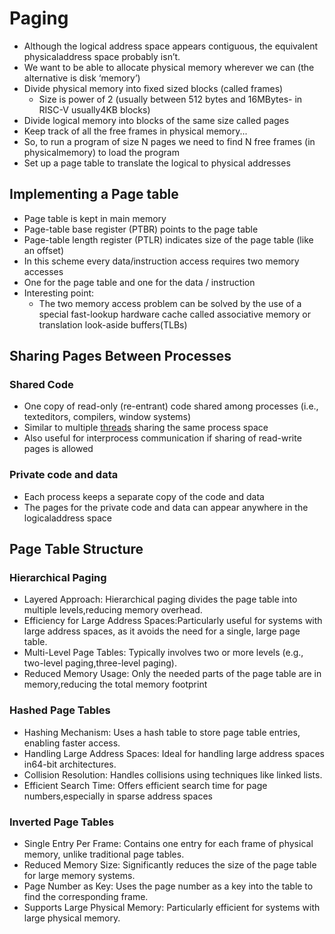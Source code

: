# Paging
- Although the logical address space appears contiguous, the equivalent physicaladdress space probably isn’t.
- We want to be able to allocate physical memory wherever we can (the alternative is disk ‘memory’)
- Divide physical memory into fixed sized blocks (called frames)
	- Size is power of 2 (usually between 512 bytes and 16MBytes- in RISC-V usually4KB blocks)
- Divide logical memory into blocks of the same size called pages
- Keep track of all the free frames in physical memory...
- So, to run a program of size N pages we need to find N free frames (in physicalmemory) to load the program
- Set up a page table to translate the logical to physical addresses
## Implementing a Page table
- Page table is kept in main memory
- Page-table base register (PTBR) points to the page table
- Page-table length register (PTLR) indicates size of the page table (like an offset)
- In this scheme every data/instruction access requires two memory accesses
- One for the page table and one for the data / instruction
- Interesting point:
	- The two memory access problem can be solved by the use of a special fast-lookup hardware cache called associative memory or translation look-aside buffers(TLBs)
## Sharing Pages Between Processes
### Shared Code
- One copy of read-only (re-entrant) code shared among processes (i.e., texteditors, compilers, window systems)
- Similar to multiple [threads](Threads.md) sharing the same process space
- Also useful for interprocess communication if sharing of read-write pages is allowed
### Private code and data
- Each process keeps a separate copy of the code and data
- The pages for the private code and data can appear anywhere in the logicaladdress space
## Page Table Structure
### Hierarchical Paging
- Layered Approach: Hierarchical paging divides the page table into multiple levels,reducing memory overhead.
- Efficiency for Large Address Spaces:Particularly useful for systems with large address spaces, as it avoids the need for a single, large page table.
- Multi-Level Page Tables: Typically involves two or more levels (e.g., two-level paging,three-level paging).
- Reduced Memory Usage: Only the needed parts of the page table are in memory,reducing the total memory footprint
### Hashed Page Tables
- Hashing Mechanism: Uses a hash table to store page table entries, enabling faster access.
- Handling Large Address Spaces: Ideal for handling large address spaces in64-bit architectures.
- Collision Resolution: Handles collisions using techniques like linked lists.
- Efficient Search Time: Offers efficient search time for page numbers,especially in sparse address spaces
### Inverted Page Tables
- Single Entry Per Frame: Contains one entry for each frame of physical memory, unlike traditional page tables.
- Reduced Memory Size: Significantly reduces the size of the page table for large memory systems.
- Page Number as Key: Uses the page number as a key into the table to find the corresponding frame.
- Supports Large Physical Memory: Particularly efficient for systems with large physical memory.